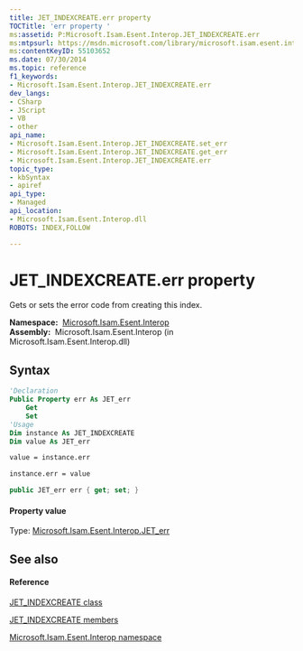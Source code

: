 ```yaml
---
title: JET_INDEXCREATE.err property 
TOCTitle: 'err property '
ms:assetid: P:Microsoft.Isam.Esent.Interop.JET_INDEXCREATE.err
ms:mtpsurl: https://msdn.microsoft.com/library/microsoft.isam.esent.interop.jet_indexcreate.err(v=EXCHG.10)
ms:contentKeyID: 55103652
ms.date: 07/30/2014
ms.topic: reference
f1_keywords:
- Microsoft.Isam.Esent.Interop.JET_INDEXCREATE.err
dev_langs:
- CSharp
- JScript
- VB
- other
api_name: 
- Microsoft.Isam.Esent.Interop.JET_INDEXCREATE.set_err
- Microsoft.Isam.Esent.Interop.JET_INDEXCREATE.get_err
- Microsoft.Isam.Esent.Interop.JET_INDEXCREATE.err
topic_type: 
- kbSyntax
- apiref
api_type: 
- Managed
api_location: 
- Microsoft.Isam.Esent.Interop.dll
ROBOTS: INDEX,FOLLOW

---
```


# JET_INDEXCREATE.err property

Gets or sets the error code from creating this index.

**Namespace:**  [Microsoft.Isam.Esent.Interop](hh596136\(v=exchg.10\).md)  
**Assembly:**  Microsoft.Isam.Esent.Interop (in Microsoft.Isam.Esent.Interop.dll)

## Syntax

``` vb
'Declaration
Public Property err As JET_err
    Get
    Set
'Usage
Dim instance As JET_INDEXCREATE
Dim value As JET_err

value = instance.err

instance.err = value
```

``` csharp
public JET_err err { get; set; }
```

#### Property value

Type: [Microsoft.Isam.Esent.Interop.JET_err](hh564840\(v=exchg.10\).md)  

## See also

#### Reference

[JET_INDEXCREATE class](dn335112\(v=exchg.10\).md)

[JET_INDEXCREATE members](dn335151\(v=exchg.10\).md)

[Microsoft.Isam.Esent.Interop namespace](hh596136\(v=exchg.10\).md)

